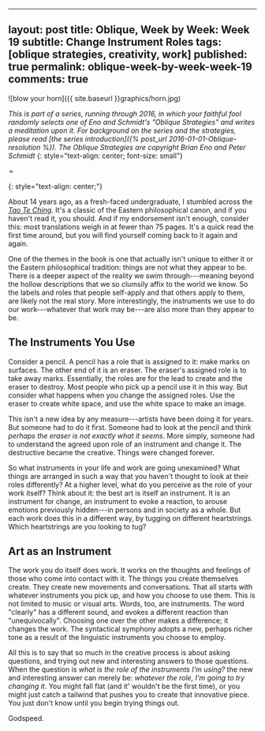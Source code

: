 
---
layout: post
title: Oblique, Week by Week&#58; Week 19
subtitle: Change Instrument Roles
tags: [oblique strategies, creativity, work]
published: true
permalink: oblique-week-by-week-week-19
comments: true
---
![blow your horn]({{ site.baseurl }}graphics/horn.jpg)

*This is part of a series, running through 2016, in which your faithful fool randomly selects one of Eno and Schmidt's "Oblique Strategies" and writes a meditation upon it. For background on the series and the strategies, please read [the series introduction]({% post_url 2016-01-01-Oblique-resolution %}). The Oblique Strategies are copyright Brian Eno and Peter Schmidt*
{: style="text-align: center; font-size: small"}

<p>&homtht;</p>
{: style="text-align: center;"}

About 14 years ago, as a fresh-faced undergraduate, I stumbled across the [*Tao Te Ching*](http://www.amazon.com/Tao-Ching-Penguin-Great-Ideas/dp/0141399309). It's a classic of the Eastern philosophical canon, and if you haven't read it, you should. And if my endorsement isn't enough, consider this: most translations weigh in at fewer than 75 pages. It's a quick read the first time around, but you will find yourself coming back to it again and again.

One of the themes in the book is one that actually isn't unique to either it or the Eastern philosophical tradition: things are not what they appear to be. There is a deeper aspect of the reality we swim through---meaning beyond the hollow descriptions that we so clumsily affix to the world we know. So the labels and roles that people self-apply and that others apply to them, are likely not the real story. More interestingly, the instruments we use to do our work---whatever that work may be---are also more than they appear to be.


## The Instruments You Use

Consider a pencil. A pencil has a role that is assigned to it: make marks on surfaces. The other end of it is an eraser. The eraser's assigned role is to take away marks. Essentially, the roles are for the lead to create and the eraser to destroy. Most people who pick up a pencil use it in this way. But consider what happens when you change the assigned roles. Use the eraser to create white space, and use the white space to make an image.

This isn't a new idea by any measure---artists have been doing it for years. But someone had to do it first. Someone had to look at the pencil and think *perhaps the eraser is not exactly what it seems*. More simply, someone had to understand the agreed upon role of an instrument and change it. The destructive became the creative. Things were changed forever.

So what instruments in your life and work are going unexamined? What things are arranged in such a way that you haven't thought to look at their roles differently? At a higher level, what do you perceive as the role of your work itself? Think about it: the best art is itself an instrument. It is an instrument for change, an instrument to evoke a reaction, to arouse emotions previously hidden---in persons and in society as a whole. But each work does this in a different way, by tugging on different heartstrings. Which heartstrings are you looking to tug?

## Art as an Instrument

The work you do itself does work. It works on the thoughts and feelings of those who come into contact with it. The things you create themselves create. They create new movements and conversations. That all starts with whatever instruments you pick up, and how you choose to use them. This is not limited to music or visual arts. Words, too, are instruments. The word "clearly" has a different sound, and evokes a different reaction than "unequivocally". Choosing one over the other makes a difference; it changes the work. The syntactical symphony adopts a new, perhaps richer tone as a result of the linguistic instruments you choose to employ.

All this is to say that so much in the creative process is about asking questions, and trying out new and interesting answers to those questions. When the question is *what is the role of the instruments I'm using?* the new and interesting answer can merely be: *whatever the role, I'm going to try changing it*. You might fall flat (and it' wouldn't be the first time), or you might just catch a tailwind that pushes you to create that innovative piece. You just don't know until you begin trying things out.

Godspeed.
